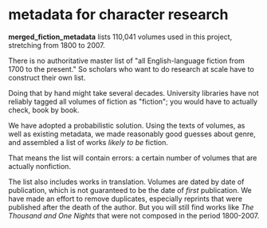 metadata for character research
===============================

**merged_fiction_metadata** lists 110,041 volumes used in this project, stretching from 1800 to 2007.

There is no authoritative master list of "all English-language fiction from 1700 to the present." So scholars who want to do research at scale have to construct their own list.

Doing that by hand might take several decades. University libraries have not reliably tagged all volumes of fiction as "fiction"; you would have to actually check, book by book.

We have adopted a probabilistic solution. Using the texts of volumes, as well as existing metadata, we made reasonably good guesses about genre, and assembled a list of works *likely to be* fiction.

That means the list will contain errors: a certain number of volumes that are actually nonfiction.

The list also includes works in translation. Volumes are dated by date of publication, which is not guaranteed to be the date of *first* publication. We have made an effort to remove duplicates, especially reprints that were published after the death of the author. But you will still find works like *The Thousand and One Nights* that were not composed in the period 1800-2007.

